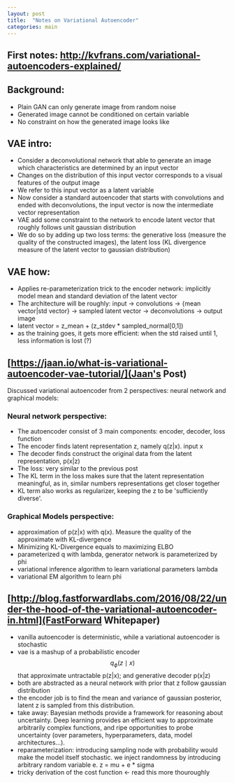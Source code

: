 ```yaml
---
layout: post
title:  "Notes on Variational Autoencoder"
categories: main
---
```


## First notes: http://kvfrans.com/variational-autoencoders-explained/
## Background:
* Plain GAN can only generate image from random noise
* Generated image cannot be conditioned on certain variable
* No constraint on how the generated image looks like

## VAE intro:
* Consider a deconvolutional network that able to generate an image which characteristics are determined by an input vector
* Changes on the distribution of this input vector corresponds to a visual features of the output image
* We refer to this input vector as a latent variable
* Now consider a standard autoencoder that starts with convolutions and ended with deconvolutions, the input vector is now the intermediate vector representation
* VAE add some constraint to the network to encode latent vector that roughly follows unit gaussian distribution
* We do so by adding up two loss terms: the generative loss (measure the quality of the constructed images), the latent loss (KL divergence measure of the latent vector to gaussian distribution)

## VAE how:
* Applies re-parameterization trick to the encoder network: implicitly model mean and standard deviation of the latent vector
* The architecture will be roughly: input -> convolutions -> {mean vector\|std vector} -> sampled latent vector -> deconvolutions -> output image
* latent vector = z_mean + (z_stdev * sampled_normal[0,1])
* as the training goes, it gets more efficient: when the std raised until 1, less information is lost (?)

## [https://jaan.io/what-is-variational-autoencoder-vae-tutorial/](Jaan's Post)
Discussed variational autoencoder from 2 perspectives: neural network and graphical models:

### Neural network perspective: 
* The autoencoder consist of 3 main components: encoder, decoder, loss function
* The encoder finds latent representation z, namely q(z|x). input x
* The decoder finds construct the original data from the latent representation, p(x|z)
* The loss: very similar to the previous post
* The KL term in the loss makes sure that the latent representation meaningful, as in, similar numbers representations get closer together
* KL term also works as regularizer, keeping the z to be 'sufficiently diverse'. 

### Graphical Models perspective:
* approximation of p(z\|x) with q(x). Measure the quality of the approximate with KL-divergence
* Minimizing KL-Divergence equals to maximizing ELBO
* parameterized q with lambda, generator network is parameterized by phi
* variational inference algorithm to learn variational parameters lambda
* variational EM algorithm to learn phi

## [http://blog.fastforwardlabs.com/2016/08/22/under-the-hood-of-the-variational-autoencoder-in.html](FastForward Whitepaper)
* vanilla autoencoder is deterministic, while a variational autoencoder is stochastic
* vae is a mashup of a probabilistic encoder $$q_\phi (z \mid x)$$ that approximate untractable p(z\|x); and generative decoder p(x\|z)
* both are abstracted as a neural network with prior that z follow gaussian distribution 
* the encoder job is to find the mean and variance of gaussian posterior, latent z is sampled from this distribution.
* take away: Bayesian methods provide a framework for reasoning about uncertainty. Deep learning provides an efficient way to approximate arbitrarily complex functions, and ripe opportunities to probe uncertainty (over parameters, hyperparameters, data, model architectures…).
* reparameterization: introducing sampling node with probability would make the model itself stochastic. we inject randomness by introducing arbitrary random variable e. z = mu + e * sigma
* tricky derivation of the cost function <- read this more thouroughly



[jekyll-gh]: https://github.com/mojombo/jekyll
[jekyll]:    http://jekyllrb.com